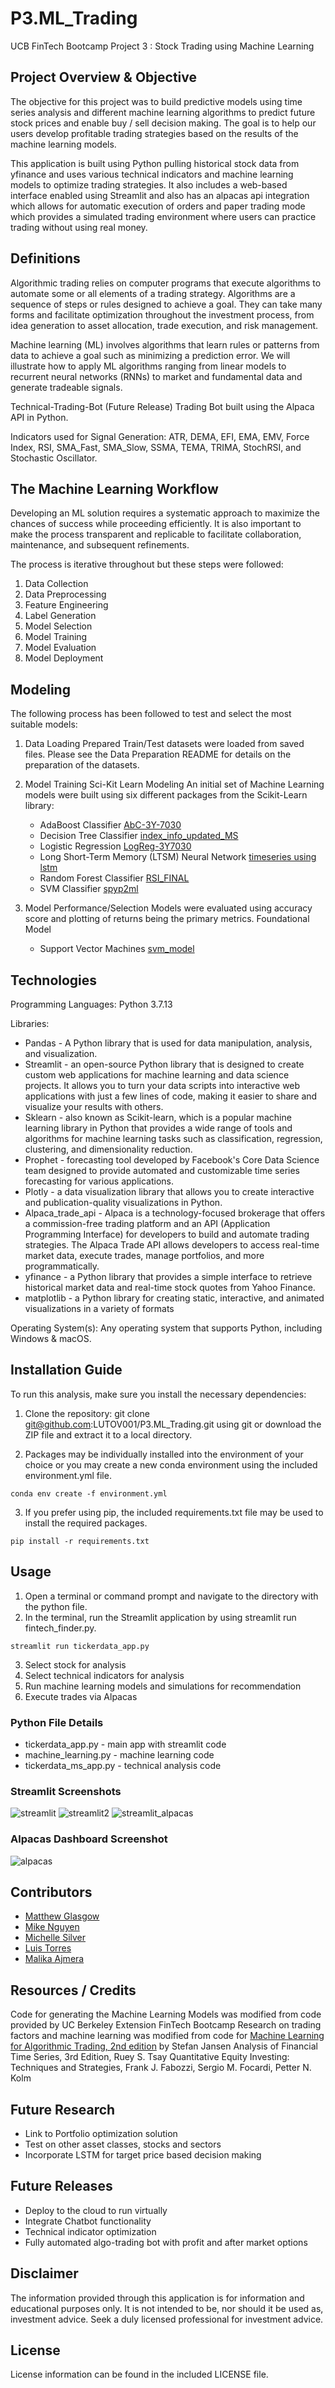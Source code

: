 # P3.ML_Trading

UCB FinTech Bootcamp Project 3 : Stock Trading using Machine Learning

## Project Overview & Objective

The objective for this project was to build predictive models using time series analysis and different machine learning algorithms to predict future stock prices and enable buy / sell decision making. The goal is to help our users develop profitable trading strategies based on the results of the machine learning models.

This application is built using Python pulling historical stock data from yfinance and uses various technical indicators and machine learning models to optimize trading strategies.  It also includes a web-based interface enabled using Streamlit and also has an alpacas api integration which allows for automatic execution of orders and paper trading mode which provides a simulated trading environment where users can practice trading without using real money.  


## Definitions
Algorithmic trading relies on computer programs that execute algorithms to automate some or all elements of a trading strategy. Algorithms are a sequence of steps or rules designed to achieve a goal. They can take many forms and facilitate optimization throughout the investment process, from idea generation to asset allocation, trade execution, and risk management.

Machine learning (ML) involves algorithms that learn rules or patterns from data to achieve a goal such as minimizing a prediction error. 
We will illustrate how to apply ML algorithms ranging from linear models to recurrent neural networks (RNNs) to market and fundamental data and generate tradeable signals.

Technical-Trading-Bot (Future Release)
Trading Bot built using the Alpaca API in Python. 

Indicators used for Signal Generation: ATR, DEMA, EFI, EMA, EMV, Force Index, RSI, SMA_Fast, SMA_Slow, SSMA, TEMA, TRIMA, StochRSI, and Stochastic Oscillator.

## The Machine Learning Workflow
Developing an ML solution requires a systematic approach to maximize the chances of success while proceeding efficiently. It is also important to make the process transparent and replicable to facilitate collaboration, maintenance, and subsequent refinements.

The process is iterative throughout but these steps were followed:
1. Data Collection 
1. Data Preprocessing
1. Feature Engineering
1. Label Generation
1. Model Selection
1. Model Training
1. Model Evaluation
1. Model Deployment


## Modeling
The following process has been followed to test and select the most suitable models:

1. Data Loading
      Prepared Train/Test datasets were loaded from saved files. Please see the Data Preparation README for details on the preparation of the datasets.

2. Model Training
   Sci-Kit Learn Modeling
   An initial set of Machine Learning models were built using six different packages from the Scikit-Learn library:
      - AdaBoost Classifier [AbC-3Y-7030](https://github.com/LUTOV001/P2_ML_AlgoTrade/blob/main/6_luistorres/AbC-3Y-7030.ipynb)
      - Decision Tree Classifier [index_info_updated_MS](https://github.com/LUTOV001/P2_ML_AlgoTrade/blob/main/5_michellesilver/index_info_updated_MS.ipynb)
      - Logistic Regression [LogReg-3Y7030](https://github.com/LUTOV001/P2_ML_AlgoTrade/blob/main/6_luistorres/LogReg-3Y7030.ipynb)
      - Long Short-Term Memory (LTSM) Neural Network [timeseries using lstm](https://github.com/LUTOV001/P2_ML_AlgoTrade/blob/main/1_malikaajmera/timeseries%20using%20lstm.ipynb)
      - Random Forest Classifier [RSI_FINAL](https://github.com/LUTOV001/P2_ML_AlgoTrade/blob/main/1_malikaajmera/RSI_FINAL.ipynb)
      - SVM Classifier [spyp2ml](https://github.com/LUTOV001/P2_ML_AlgoTrade/blob/main/2_mattglasgow/spyp2ml.ipynb)
      
    
3. Model Performance/Selection
    Models were evaluated using accuracy score and plotting of returns being the primary metrics.
      Foundational Model
      - Support Vector Machines [svm_model](https://github.com/LUTOV001/P3.ML_Trading/blob/main/machine_learning.py)


## Technologies

Programming Languages: Python 3.7.13 


Libraries: 
- Pandas - A Python library that is used for data manipulation, analysis, and visualization. 
- Streamlit - an open-source Python library that is designed to create custom web applications for machine learning and data science projects. It allows you to turn your data scripts into interactive web applications with just a few lines of code, making it easier to share and visualize your results with others.
- Sklearn - also known as Scikit-learn, which is a popular machine learning library in Python that provides a wide range of tools and algorithms for machine learning tasks such as classification, regression, clustering, and dimensionality reduction.
- Prophet - forecasting tool developed by Facebook's Core Data Science team designed to provide automated and customizable time series forecasting for various applications. 
- Plotly - a data visualization library that allows you to create interactive and publication-quality visualizations in Python.
- Alpaca_trade_api - Alpaca is a technology-focused brokerage that offers a commission-free trading platform and an API (Application Programming Interface) for developers to build and automate trading strategies. The Alpaca Trade API allows developers to access real-time market data, execute trades, manage portfolios, and more programmatically.
- yfinance - a Python library that provides a simple interface to retrieve historical market data and real-time stock quotes from Yahoo Finance.
- matplotlib - a Python library for creating static, interactive, and animated visualizations in a variety of formats


Operating System(s):  Any operating system that supports Python, including Windows & macOS.

## Installation Guide

To run this analysis, make sure you install the necessary dependencies:


1. Clone the repository: git clone git@github.com:LUTOV001/P3.ML_Trading.git using git or download the ZIP file and extract it to a local directory.

2. Packages may be individually installed into the environment of your choice or you may create a new conda environment using the included environment.yml file.

```conda env create -f environment.yml```

3. If you prefer using pip, the included requirements.txt file may be used to install the required packages.

```pip install -r requirements.txt```

## Usage

1. Open a terminal or command prompt and navigate to the directory with the python file.
2. In the terminal, run the Streamlit application by using streamlit run fintech_finder.py.
```
streamlit run tickerdata_app.py 
```
3. Select stock for analysis
4. Select technical indicators for analysis 
5. Run machine learning models and simulations for recommendation
6. Execute trades via Alpacas 

### Python File Details

- tickerdata_app.py - main app with streamlit code
- machine_learning.py - machine learning code
- tickerdata_ms_app.py - technical analysis code

### Streamlit Screenshots

![streamlit](Resources/streamlit.png)
![streamlit2](Resources/streamlit2.png)
![streamlit_alpacas](Resources/streamlit_alpacas.png)

### Alpacas Dashboard Screenshot
![alpacas](Resources/alpacas.png)

## Contributors
- [Matthew Glasgow](https://github.com/Slay1007)
- [Mike Nguyen](https://github.com/mikenguyenx)
- [Michelle Silver](https://github.com/supersilver1978)
- [Luis Torres](https://github.com/LUTOV001)
- [Malika Ajmera](https://github.com/malika0410)

## Resources / Credits
Code for generating the Machine Learning Models was modified from code provided by UC Berkeley Extension FinTech Bootcamp
Research on trading factors and machine learning was modified from code for [Machine Learning for Algorithmic Trading, 2nd edition](https://www.amazon.com/Machine-Learning-Algorithmic-Trading-alternative/dp/1839217715?pf_rd_r=GZH2XZ35GB3BET09PCCA&pf_rd_p=c5b6893a-24f2-4a59-9d4b-aff5065c90ec&pd_rd_r=91a679c7-f069-4a6e-bdbb-a2b3f548f0c8&pd_rd_w=2B0Q0&pd_rd_wg=GMY5S&ref_=pd_gw_ci_mcx_mr_hp_d) by Stefan Jansen 
Analysis of Financial Time Series, 3rd Edition, Ruey S. Tsay
Quantitative Equity Investing: Techniques and Strategies, Frank J. Fabozzi, Sergio M. Focardi, Petter N. Kolm

## Future Research
- Link to Portfolio optimization solution
- Test on other asset classes, stocks and sectors
- Incorporate LSTM for target price based decision making

## Future Releases
- Deploy to the cloud to run virtually
- Integrate Chatbot functionality
- Technical indicator optimization
-  Fully automated algo-trading bot with profit and after market options

## Disclaimer
The information provided through this application is for information and educational purposes only. It is not intended to be, nor should it be used as, investment advice. Seek a duly licensed professional for investment advice.

## License
License information can be found in the included LICENSE file.
